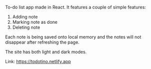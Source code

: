 To-do list app made in React. 
It features a couple of simple features:
1. Adding note
2. Marking note as done
3. Deleting note

Each note is being saved onto local memory and the notes will not disappear after refreshing the page.

The site has both light and dark modes.

Link: https://todotino.netlify.app
